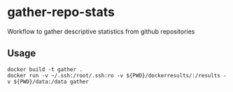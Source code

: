 # gather-repo-stats

Workflow to gather descriptive statistics from github repositories

## Usage

```shell
docker build -t gather .
docker run -v ~/.ssh:/root/.ssh:ro -v ${PWD}/dockerresults/:/results -v ${PWD}/data:/data gather
```
